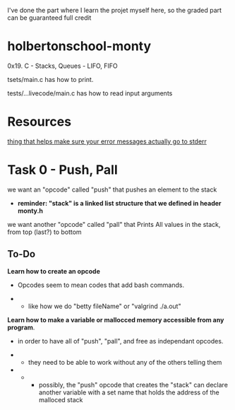 I've done the part where I learn the projet myself here, so the graded part can be guaranteed full credit


# holbertonschool-monty
0x19. C - Stacks, Queues - LIFO, FIFO

tsets/main.c has how to print.

tests/...livecode/main.c has how to read input arguments

# Resources

[thing that helps make sure your error messages actually go to stderr](https://github.com/sickill/stderred)

# Task 0 - Push, Pall

we want an "opcode" called "push" that pushes an element to the stack

- **reminder: "stack" is a linked list structure that we defined in header monty.h** 

we want another "opcode" called "pall" that Prints All values in the stack, from top (last?) to bottom

## To-Do

**Learn how to create an opcode**

- Opcodes seem to mean codes that add bash commands.

- - like how we do "betty fileName" or "valgrind ./a.out"

**Learn how to make a variable or mallocced memory accessible from any program**.

- in order to have all of "push", "pall", and free as independant opcodes.

- - they need to be able to work without any of the others telling them

- - - possibly, the "push" opcode that creates the "stack" can declare another variable with a set name that holds the address of the malloced stack



